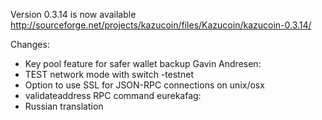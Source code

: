 Version 0.3.14 is now available
http://sourceforge.net/projects/kazucoin/files/Kazucoin/kazucoin-0.3.14/

Changes:
* Key pool feature for safer wallet backup
Gavin Andresen:
* TEST network mode with switch -testnet
* Option to use SSL for JSON-RPC connections on unix/osx
* validateaddress RPC command
eurekafag:
* Russian translation
